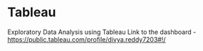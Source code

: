 # Tableau
Exploratory Data Analysis using Tableau
Link to the dashboard - https://public.tableau.com/profile/divya.reddy7203#!/
